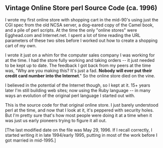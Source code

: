 ## Vintage Online Store perl Source Code (ca. 1996)

I wrote my first online store with shopping cart in the mid-90's
using just the CGI spec from the old NCSA server, a dog-eared copy
of the Camel book, and a pile of perl scripts. At the time the only
"online stores" were Egghead.com and Internet.net. I spent a lot of
time reading the URL parameters of these two sites before I worked
out how to create a shopping cart of my own.

I wrote it just on a whim for the computer sales company I was
working for at the time. I had the store fully working and taking
orders -- it just needed to be kept up to date. The feedback I got
back from my peers at the time was, "Why are you making this? It's
just a fad. **Nobody will ever put their credit card number into the
Internet**." So the online store died on the vine.

I believed in the potential of the Internet though, so I kept at it.
15+ years later I'm still building web sites; now using the Ruby
language -- in many ways an evolution of the original perl language
I started out with.

This is the source code for that original online store. I just barely
understood perl at the time, and now that I look at it, it's
peppered with security holes. But I'm pretty sure that's how most
people were doing it at a time when it was just us early pioneers
trying to figure it all out.

[The last modified date on the file was May 29, 1996. If I recall
correctly, I started writing it in late 1994/early 1995, putting
in most of the work before I got married in mid-1995.]
